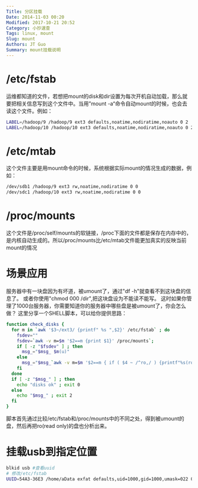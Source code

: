 ```yaml
---
Title: 分区挂载
Date: 2014-11-03 00:20
Modified: 2017-10-21 20:52
Category: 小抄速查
Tags: linux, mount
Slug: mount
Authors: JT Guo
Summary: mount挂载说明
---
```


# /etc/fstab

运维都知道的文件，若想把mount的disk和dir设置为每次开机自动加载，那么就要把相关信息写到这个文件中。当用”mount -a“命令自动mount的时候，也会去读这个文件。例如：

```sh
LABEL=/hadoop/9 /hadoop/9 ext3 defaults,noatime,nodiratime,noauto 0 2
LABEL=/hadoop/10 /hadoop/10 ext3 defaults,noatime,nodiratime,noauto 0 2
```

# /etc/mtab

这个文件主要是用mount命令的时候，系统根据实际mount的情况生成的数据，例如：

```sh
/dev/sdb1 /hadoop/9 ext3 rw,noatime,nodiratime 0 0
/dev/sdc1 /hadoop/10 ext3 rw,noatime,nodiratime 0 0
```

# /proc/mounts

这个文件是/proc/self/mounts的软链接，/proc下面的文件都是保存在内存中的，是内核自动生成的。所以/proc/mounts比/etc/mtab文件能更加真实的反映当前mount的情况

# 场景应用

服务器中有一块盘因为有坏道，被umount了，通过"df -h"就查看不到这块盘的信息了。
或者你使用"chmod 000 /dir",把这块盘设为不能读不能写。
这时如果你管理了1000台服务器，你需要知道你的服务器中哪些盘是被umount了，你会怎么做？
这里分享一个SHELL脚本，可以给你提供思路：

```sh
function check_disks {
  for m in `awk '$3~/ext3/ {printf" %s ",$2}' /etc/fstab` ; do
    fsdev=""
    fsdev=`awk -v m=$m '$2==m {print $1}' /proc/mounts`;
    if [ -z "$fsdev" ] ; then
      msg_="$msg_ $m(u)"
    else
      msg_="$msg_`awk -v m=$m '$2==m { if ( $4 ~ /^ro,/ ) {printf"%s(ro)",$2 } ; }' /proc/mounts`"
    fi
  done
  if [ -z "$msg_" ] ; then
    echo "disks ok" ; exit 0
  else
    echo "$msg_" ; exit 2
  fi
}
```

脚本首先通过比较/etc/fstab和/proc/mounts中的不同之处，得到被umount的盘，然后再把ro(read only)的盘也分析出来。

# 挂载usb到指定位置

```sh
blkid usb #查看uuid
# 修改/etc/fstab
UUID=54A3-36E3 /home/aData exfat defaults,uid=1000,gid=1000,umask=022 0 0
```
